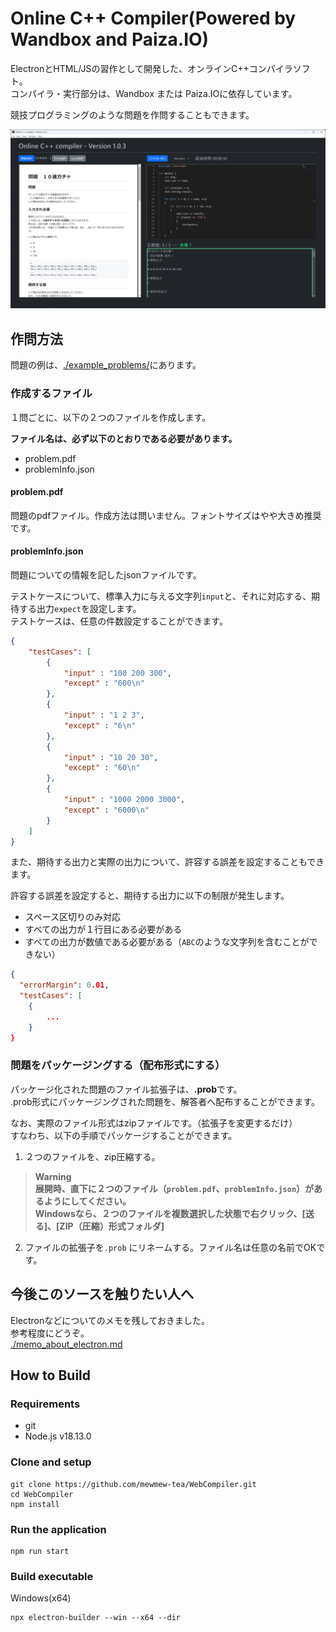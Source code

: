 # Online C++ Compiler(Powered by Wandbox and Paiza.IO)

ElectronとHTML/JSの習作として開発した、オンラインC++コンパイラソフト。  
コンパイラ・実行部分は、Wandbox または Paiza.IOに依存しています。  

競技プログラミングのような問題を作問することもできます。  

![Alt text](image.png)

## 作問方法

問題の例は、[./example_problems/](https://github.com/mewmew-tea/WebCompiler/tree/master/example_problems)にあります。  

### 作成するファイル

１問ごとに、以下の２つのファイルを作成します。  

**ファイル名は、必ず以下のとおりである必要があります。**  

- problem.pdf
- problemInfo.json

#### problem.pdf

問題のpdfファイル。作成方法は問いません。フォントサイズはやや大きめ推奨です。

#### problemInfo.json

問題についての情報を記したjsonファイルです。  

テストケースについて、標準入力に与える文字列`input`と、それに対応する、期待する出力`expect`を設定します。  
テストケースは、任意の件数設定することができます。  

```json
{
    "testCases": [
        {
            "input" : "100 200 300",
            "except" : "600\n"
        },
        {
            "input" : "1 2 3",
            "except" : "6\n"
        },
        {
            "input" : "10 20 30",
            "except" : "60\n"
        },
        {
            "input" : "1000 2000 3000",
            "except" : "6000\n"
        }
    ]
}
```



また、期待する出力と実際の出力について、許容する誤差を設定することもできます。  

許容する誤差を設定すると、期待する出力に以下の制限が発生します。  
- スペース区切りのみ対応
- すべての出力が１行目にある必要がある
- すべての出力が数値である必要がある（`ABC`のような文字列を含むことができない）

```json
{
  "errorMargin": 0.01,
  "testCases": [
    {
        ...
    }
}
```

### 問題をパッケージングする（配布形式にする）

パッケージ化された問題のファイル拡張子は、**.prob**です。  
.prob形式にパッケージングされた問題を、解答者へ配布することができます。  

なお、実際のファイル形式はzipファイルです。（拡張子を変更するだけ）  
すなわち、以下の手順でパッケージすることができます。  

1. ２つのファイルを、zip圧縮する。  
> **Warning**  
> **展開時、直下に２つのファイル（`problem.pdf`、`problemInfo.json`）があるようにしてください。  
> Windowsなら、２つのファイルを複数選択した状態で右クリック、[送る]、[ZIP（圧縮）形式フォルダ]**
2. ファイルの拡張子を`.prob` にリネームする。ファイル名は任意の名前でOKです。  


## 今後このソースを触りたい人へ

Electronなどについてのメモを残しておきました。  
参考程度にどうぞ。  
[./memo_about_electron.md](https://github.com/mewmew-tea/WebCompiler/tree/master/memo_about_electron.md)

## How to Build

### Requirements

- git
- Node.js v18.13.0

### Clone and setup

```
git clone https://github.com/mewmew-tea/WebCompiler.git
cd WebCompiler
npm install
```

### Run the application

```
npm run start
```

### Build executable

Windows(x64)

```
npx electron-builder --win --x64 --dir
```

